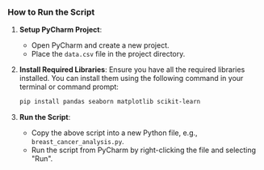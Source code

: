 ### How to Run the Script

1. **Setup PyCharm Project**:
    - Open PyCharm and create a new project.
    - Place the `data.csv` file in the project directory.

2. **Install Required Libraries**:
    Ensure you have all the required libraries installed. You can install them using the following command in your terminal or command prompt:

    ```bash
    pip install pandas seaborn matplotlib scikit-learn
    ```

3. **Run the Script**:
    - Copy the above script into a new Python file, e.g., `breast_cancer_analysis.py`.
    - Run the script from PyCharm by right-clicking the file and selecting "Run".
